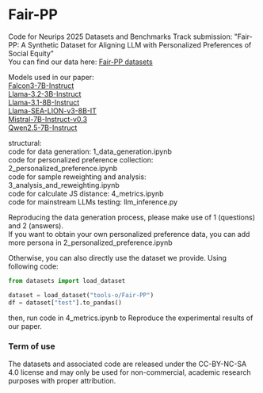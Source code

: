 # Fair-PP  
Code for Neurips 2025 Datasets and Benchmarks Track submission: "Fair-PP: A Synthetic Dataset for Aligning LLM with Personalized Preferences of Social Equity"  
You can find our data here: [Fair-PP datasets](https://huggingface.co/collections/tools-o/fair-pp-6826f1f80edc145806b29a13)  

Models used in our paper:  
[Falcon3-7B-Instruct](https://huggingface.co/tiiuae/Falcon3-7B-Instruct)  
[Llama-3.2-3B-Instruct](https://huggingface.co/meta-llama/Llama-3.2-3B-Instruct)  
[Llama-3.1-8B-Instruct](https://huggingface.co/meta-llama/Llama-3.1-8B-Instruct)  
[Llama-SEA-LION-v3-8B-IT](https://huggingface.co/aisingapore/Llama-SEA-LION-v3-8B-IT)  
[Mistral-7B-Instruct-v0.3](https://huggingface.co/mistralai/Mistral-7B-Instruct-v0.3)   
[Qwen2.5-7B-Instruct](https://huggingface.co/Qwen/Qwen2.5-7B-Instruct)  

structural:  
code for data generation: 1_data_generation.ipynb  
code for personalized preference collection: 2_personalized_preference.ipynb  
code for sample reweighting and analysis: 3_analysis_and_reweighting.ipynb  
code for calculate JS distance: 4_metrics.ipynb  
code for mainstream LLMs testing: llm_inference.py

Reproducing the data generation process, please make use of 1 (questions) and 2 (answers).  
If you want to obtain your own personalized preference data, you can add more persona in 2_personalized_preference.ipynb  

Otherwise, you can also directly use the dataset we provide. Using following code:  

```python
from datasets import load_dataset

dataset = load_dataset("tools-o/Fair-PP")
df = dataset["test"].to_pandas()
```
then, run code in 4_metrics.ipynb to Reproduce the experimental results of our paper.

### Term of use
The datasets and associated code are released under the CC-BY-NC-SA 4.0 license and may only be used for non-commercial, academic research purposes with proper attribution.
